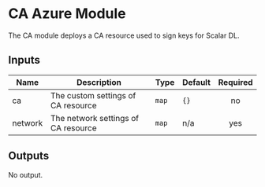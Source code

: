 # CA Azure Module
The CA module deploys a CA resource used to sign keys for Scalar DL.

## Inputs

| Name | Description | Type | Default | Required |
|------|-------------|------|---------|:-----:|
| ca | The custom settings of CA resource | `map` | `{}` | no |
| network | The network settings of CA resource | `map` | n/a | yes |

## Outputs

No output.
